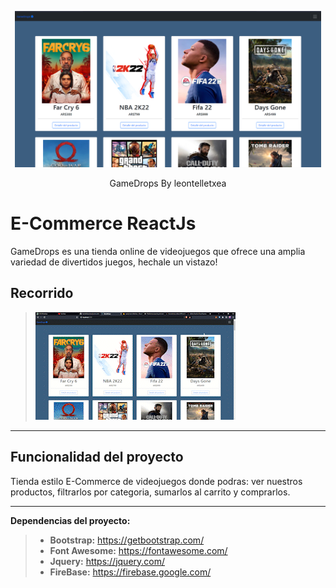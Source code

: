 <p align="center">
  <p align="center">    
    <img src="public/screenshot.png" alt="E-Commerce ReactJs" height="250">    
  </p>
  <p align="center">
    GameDrops By leontelletxea
  </p>
</p>

# E-Commerce ReactJs

GameDrops es una tienda online de videojuegos que ofrece una amplia variedad de divertidos juegos, hechale un vistazo!

## Recorrido

>![alt text](public/screenrecord.gif "GameDrops")
---

## Funcionalidad del proyecto

Tienda estilo E-Commerce de videojuegos donde podras: ver nuestros productos,
filtrarlos por categoria, sumarlos al carrito y comprarlos.

---

<i class="icon-cog"></i>**Dependencias del proyecto:**
>  
> - **Bootstrap:** https://getbootstrap.com/
> - **Font Awesome:** https://fontawesome.com/
> - **Jquery:** https://jquery.com/
> - **FireBase:** https://firebase.google.com/
